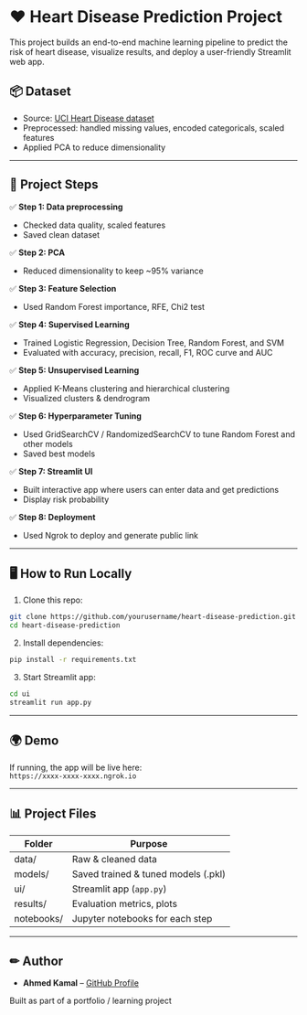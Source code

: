# ❤️ Heart Disease Prediction Project

This project builds an end-to-end machine learning pipeline to predict the risk of heart disease, visualize results, and deploy a user-friendly Streamlit web app.

## 📦 Dataset
- Source: [UCI Heart Disease dataset](https://archive.ics.uci.edu/ml/datasets/heart+Disease)
- Preprocessed: handled missing values, encoded categoricals, scaled features
- Applied PCA to reduce dimensionality

---

## 🧪 Project Steps

✅ **Step 1: Data preprocessing**
- Checked data quality, scaled features  
- Saved clean dataset

✅ **Step 2: PCA**
- Reduced dimensionality to keep ~95% variance

✅ **Step 3: Feature Selection**
- Used Random Forest importance, RFE, Chi2 test

✅ **Step 4: Supervised Learning**
- Trained Logistic Regression, Decision Tree, Random Forest, and SVM  
- Evaluated with accuracy, precision, recall, F1, ROC curve and AUC

✅ **Step 5: Unsupervised Learning**
- Applied K-Means clustering and hierarchical clustering  
- Visualized clusters & dendrogram

✅ **Step 6: Hyperparameter Tuning**
- Used GridSearchCV / RandomizedSearchCV to tune Random Forest and other models
- Saved best models

✅ **Step 7: Streamlit UI**
- Built interactive app where users can enter data and get predictions
- Display risk probability

✅ **Step 8: Deployment**
- Used Ngrok to deploy and generate public link

---

## 🖥 **How to Run Locally**
1. Clone this repo:
```bash
git clone https://github.com/yourusername/heart-disease-prediction.git
cd heart-disease-prediction
```
2. Install dependencies:
```bash
pip install -r requirements.txt
```
3. Start Streamlit app:
```bash
cd ui
streamlit run app.py
```

---
## 🌍 **Demo**
If running, the app will be live here:  
`https://xxxx-xxxx-xxxx.ngrok.io`

---

## 📊 **Project Files**
| Folder     | Purpose                                    |
|-----------|---------------------------------------------|
| data/     | Raw & cleaned data                          |
| models/   | Saved trained & tuned models (.pkl)         |
| ui/       | Streamlit app (`app.py`)                    |
| results/  | Evaluation metrics, plots                   |
| notebooks/| Jupyter notebooks for each step             |

---

## ✏ **Author**
- **Ahmed Kamal** – [GitHub Profile](https://github.com/ahmedkamal14)

Built as part of a portfolio / learning project

